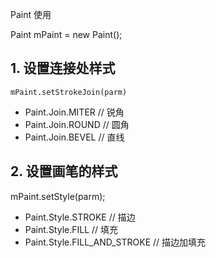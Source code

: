 Paint 使用

Paint mPaint = new Paint();

## 1. 设置连接处样式
```
mPaint.setStrokeJoin(parm)
```
* Paint.Join.MITER // 锐角
* Paint.Join.ROUND // 圆角
* Paint.Join.BEVEL // 直线

## 2. 设置画笔的样式
mPaint.setStyle(parm);

* Paint.Style.STROKE // 描边
* Paint.Style.FILL // 填充
* Paint.Style.FILL_AND_STROKE // 描边加填充 

